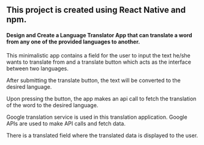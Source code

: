 ## This project is created using React Native and npm.

#### Design and Create a Language Translator App that can translate a word from any one of the provided languages to another.

This minimalistic app contains a field for the user to input the text he/she wants to translate from and a translate button which acts as the interface between two languages.

After submitting the translate button, the text will be converted to the desired language.

Upon pressing the button, the app makes an api call to fetch the translation of the word to the desired language.

Google translation service is used in this translation application. Google APIs are used to make API calls and fetch data.

There is a translated field where the translated data is displayed to the user.

